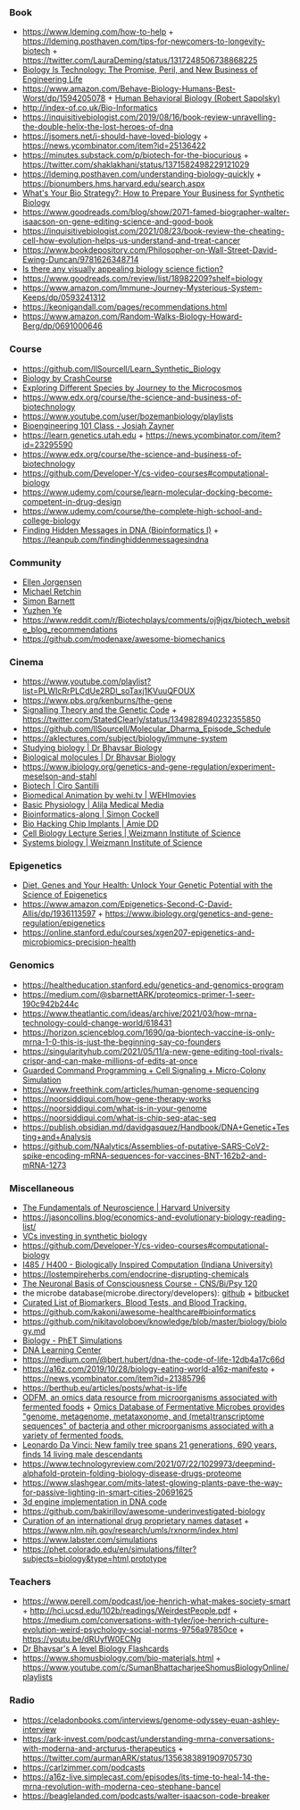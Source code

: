 ### Book

- https://www.ldeming.com/how-to-help + https://ldeming.posthaven.com/tips-for-newcomers-to-longevity-biotech + https://twitter.com/LauraDeming/status/1317248506738868225
- [Biology Is Technology: The Promise, Peril, and New Business of Engineering Life](https://www.amazon.com/Biology-Technology-Promise-Business-Engineering/dp/0674060156)
- https://www.amazon.com/Behave-Biology-Humans-Best-Worst/dp/1594205078 + [Human Behavioral Biology (Robert Sapolsky)](https://www.youtube.com/playlist?list=PL150326949691B199)
- http://index-of.co.uk/Bio-Informatics
- https://inquisitivebiologist.com/2019/08/16/book-review-unravelling-the-double-helix-the-lost-heroes-of-dna
- https://jsomers.net/i-should-have-loved-biology + https://news.ycombinator.com/item?id=25136422
- https://minutes.substack.com/p/biotech-for-the-biocurious + https://twitter.com/shaklakhani/status/1371582498229121029
- https://ldeming.posthaven.com/understanding-biology-quickly + https://bionumbers.hms.harvard.edu/search.aspx
- [What's Your Bio Strategy?: How to Prepare Your Business for Synthetic Biology](https://www.amazon.com/Whats-Your-Bio-Strategy-Synthetic/dp/0999313614)
- https://www.goodreads.com/blog/show/2071-famed-biographer-walter-isaacson-on-gene-editing-science-and-good-book
- https://inquisitivebiologist.com/2021/08/23/book-review-the-cheating-cell-how-evolution-helps-us-understand-and-treat-cancer
- https://www.bookdepository.com/Philosopher-on-Wall-Street-David-Ewing-Duncan/9781626348714
- [Is there any visually appealing biology science fiction?](https://twitter.com/LauraDeming/status/1438267984934424576)
- https://www.goodreads.com/review/list/18982209?shelf=biology
- https://www.amazon.com/Immune-Journey-Mysterious-System-Keeps/dp/0593241312
- https://keonigandall.com/pages/recommendations.html
- https://www.amazon.com/Random-Walks-Biology-Howard-Berg/dp/0691000646

### Course

- https://github.com/llSourcell/Learn_Synthetic_Biology
- [Biology by CrashCourse](https://www.youtube.com/playlist?list=PL3EED4C1D684D3ADF)
- [Exploring Different Species by Journey to the Microcosmos](https://www.youtube.com/playlist?list=PLf3BfsFyWWMF48QHimH7jxHQMX0Q5UpPS)
- https://www.edx.org/course/the-science-and-business-of-biotechnology
- https://www.youtube.com/user/bozemanbiology/playlists
- [Bioengineering 101 Class - Josiah Zayner](https://www.youtube.com/playlist?list=PLNAhY1w2w78qIZLdi1Y69q1_fo0PVolRA)
- https://learn.genetics.utah.edu + https://news.ycombinator.com/item?id=23295590
- https://www.edx.org/course/the-science-and-business-of-biotechnology
- https://github.com/Developer-Y/cs-video-courses#computational-biology
- https://www.udemy.com/course/learn-molecular-docking-become-competent-in-drug-design
- https://www.udemy.com/course/the-complete-high-school-and-college-biology
- [Finding Hidden Messages in DNA (Bioinformatics I)](https://www.coursera.org/learn/dna-analysis) + https://leanpub.com/findinghiddenmessagesindna

### Community

- [Ellen Jorgensen](http://www.biotechwithoutborders.org)
- [Michael Retchin](https://twitter.com/MichaelRetchin/status/1365712597463490560)
- [Simon Barnett](https://twitter.com/sbarnettARK)
- [Yuzhen Ye](https://homes.luddy.indiana.edu/yye/lab/teaching.php)
- https://www.reddit.com/r/Biotechplays/comments/oj9jqx/biotech_website_blog_recommendations
- https://github.com/modenaxe/awesome-biomechanics

### Cinema

- https://www.youtube.com/playlist?list=PLWIcRrPLCdUe2RDl_soTaxj1KVuuQFOUX
- https://www.pbs.org/kenburns/the-gene
- [Signalling Theory and the Genetic Code](https://www.youtube.com/playlist?list=PLbxzvFuujtptfx5GAw19gUM4FI19oEf0o) + https://twitter.com/StatedClearly/status/1349828940232355850
- https://github.com/llSourcell/Molecular_Dharma_Episode_Schedule
- https://aklectures.com/subject/biology/immune-system
- [Studying biology | Dr Bhavsar Biology](https://www.youtube.com/playlist?list=PLQR2uBWlxskA0QqZ6PWnw8L39EpasMZof)
- [Biological molocules | Dr Bhavsar Biology](https://www.youtube.com/playlist?list=PLQR2uBWlxskC_vND25huSfnCiaRHIrArH)
- https://www.ibiology.org/genetics-and-gene-regulation/experiment-meselson-and-stahl
- [Biotech | Ciro Santilli](https://www.youtube.com/playlist?list=PLcZOZrP1P_V6dkJ8gXmlYh35HT5e2STIz)
- [Biomedical Animation by wehi.tv | WEHImovies](https://www.youtube.com/playlist?list=PLD0444BD542B4D7D9)
- [Basic Physiology | Alila Medical Media](https://www.youtube.com/playlist?list=PLJIs8ZcKXHUy7zyDIGhZVIflbfulNFif0)
- [Bioinformatics-along | Simon Cockell](https://www.youtube.com/playlist?list=PLzfP3sCXUnxEu5S9oXni1zmc1sjYmT1L9)
- [Bio Hacking Chip Implants | Amie DD](https://www.youtube.com/playlist?list=PL9iNdDEmD5jbIxHl5wGZlUs019e3ogl7E)
- [Cell Biology Lecture Series | Weizmann Institute of Science](https://www.youtube.com/playlist?list=PLcDxx1De7CZ0O9_K7uQCdBzVRrH_x5oLa)
- [Systems biology | Weizmann Institute of Science](https://www.youtube.com/playlist?list=PL0EF0E201934F5813)

### Epigenetics

- [Diet, Genes and Your Health: Unlock Your Genetic Potential with the Science of Epigenetics](https://youtu.be/LRa39HQtE4c)
- https://www.amazon.com/Epigenetics-Second-C-David-Allis/dp/1936113597 + https://www.ibiology.org/genetics-and-gene-regulation/epigenetics
- https://online.stanford.edu/courses/xgen207-epigenetics-and-microbiomics-precision-health

### Genomics

- https://healtheducation.stanford.edu/genetics-and-genomics-program
- https://medium.com/@sbarnettARK/proteomics-primer-1-seer-190c942b244c
- https://www.theatlantic.com/ideas/archive/2021/03/how-mrna-technology-could-change-world/618431
- https://horizon.scienceblog.com/1690/qa-biontech-vaccine-is-only-mrna-1-0-this-is-just-the-beginning-say-co-founders
- https://singularityhub.com/2021/05/11/a-new-gene-editing-tool-rivals-crispr-and-can-make-millions-of-edits-at-once
- [Guarded Command Programming + Cell Signaling + Micro-Colony Simulation](https://depts.washington.edu/soslab/gro)
- https://www.freethink.com/articles/human-genome-sequencing
- https://noorsiddiqui.com/how-gene-therapy-works
- https://noorsiddiqui.com/what-is-in-your-genome
- https://noorsiddiqui.com/what-is-chip-seq-atac-seq
- https://publish.obsidian.md/davidgasquez/Handbook/DNA+Genetic+Testing+and+Analysis
- https://github.com/NAalytics/Assemblies-of-putative-SARS-CoV2-spike-encoding-mRNA-sequences-for-vaccines-BNT-162b2-and-mRNA-1273

### Miscellaneous

- [The Fundamentals of Neuroscience | Harvard University](https://www.mcb80x.org/)
- https://jasoncollins.blog/economics-and-evolutionary-biology-reading-list/
- [VCs investing in synthetic biology](https://twitter.com/chrissyfarr/status/1179827098413928454)
- https://github.com/Developer-Y/cs-video-courses#computational-biology
- [I485 / H400 - Biologically Inspired Computation (Indiana University)](https://homes.sice.indiana.edu/rocha/academics/i-bic/index.php)
- https://lostempireherbs.com/endocrine-disrupting-chemicals
- [The Neuronal Basis of Consciousness Course - CNS/Bi/Psy 120](https://www.youtube.com/playlist?list=PL1DBCFC32CF6945EE)
- the microbe database(microbe.directory/developers): [github](https://github.com/microbe-directory/microbe-directory) + [bitbucket](https://bitbucket.org/account/signin/?next=/microbedb/microbedb)
- [Curated List of Biomarkers, Blood Tests, and Blood Tracking.](https://github.com/markwk/awesome-biomarkers)
- https://github.com/kakoni/awesome-healthcare#bioinformatics
- https://github.com/nikitavoloboev/knowledge/blob/master/biology/biology.md
- [Biology - PhET Simulations](https://phet.colorado.edu/en/simulations/category/biology)
- [DNA Learning Center](https://www.google.com/search?q=dna%20learning%20center)
- https://medium.com/@bert.hubert/dna-the-code-of-life-12db4a17c66d
- https://a16z.com/2019/10/28/biology-eating-world-a16z-manifesto + https://news.ycombinator.com/item?id=21385796
- https://berthub.eu/articles/posts/what-is-life
- [ODFM, an omics data resource from microorganisms associated with fermented foods](https://www.nature.com/articles/s41597-021-00895-x) + [Omics Database of Fermentative Microbes provides "genome, metagenome, metataxonome, and (meta)transcriptome sequences" of bacteria and other microorganisms associated with a variety of fermented foods.](https://odfm.wikim.re.kr)
- [Leonardo Da Vinci: New family tree spans 21 generations, 690 years, finds 14 living male descendants](https://www.eurekalert.org/pub_releases/2021-07/tca-ldv070221.php)
- https://www.technologyreview.com/2021/07/22/1029973/deepmind-alphafold-protein-folding-biology-disease-drugs-proteome
- https://www.slashgear.com/mits-latest-glowing-plants-pave-the-way-for-passive-lighting-in-smart-cities-20691625
- [3d engine implementation in DNA code](https://github.com/pallada-92/dna-3d-engine)
- https://github.com/bakirillov/awesome-underinvestigated-biology
- [Curation of an international drug proprietary names dataset](https://www.sciencedirect.com/science/article/pii/S2352340921009768) + https://www.nlm.nih.gov/research/umls/rxnorm/index.html
- https://www.labster.com/simulations
- https://phet.colorado.edu/en/simulations/filter?subjects=biology&type=html,prototype


### Teachers

- https://www.perell.com/podcast/joe-henrich-what-makes-society-smart + http://hci.ucsd.edu/102b/readings/WeirdestPeople.pdf + https://medium.com/conversations-with-tyler/joe-henrich-culture-evolution-weird-psychology-social-norms-9756a97850ce + https://youtu.be/dRUyfW0ECNg
- [Dr Bhavsar's A level Biology Flashcards](https://www.brainscape.com/p/2WID3-LH-8XB8T)
- https://www.shomusbiology.com/bio-materials.html + https://www.youtube.com/c/SumanBhattacharjeeShomusBiologyOnline/playlists

### Radio

- https://celadonbooks.com/interviews/genome-odyssey-euan-ashley-interview
- https://ark-invest.com/podcast/understanding-mrna-conversations-with-moderna-and-arcturus-therapeutics + https://twitter.com/aurmanARK/status/1356383891909705730
- https://carlzimmer.com/podcasts
- https://a16z-live.simplecast.com/episodes/its-time-to-heal-14-the-mrna-revolution-with-moderna-ceo-stephane-bancel
- https://beaglelanded.com/podcasts/walter-isaacson-code-breaker
